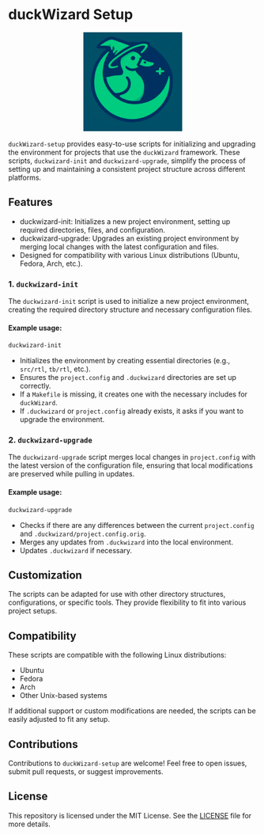 # duckWizard Setup

<div align="center">
  <img src="./logo.png" alt="duckWizard Logo" width="200"/>
</div>

`duckWizard-setup` provides easy-to-use scripts for initializing and upgrading the environment for projects that use the `duckWizard` framework. These scripts, `duckwizard-init` and `duckwizard-upgrade`, simplify the process of setting up and maintaining a consistent project structure across different platforms.

## Features

- duckwizard-init: Initializes a new project environment, setting up required directories, files, and configuration.
- duckwizard-upgrade: Upgrades an existing project environment by merging local changes with the latest configuration and files.
- Designed for compatibility with various Linux distributions (Ubuntu, Fedora, Arch, etc.).

### 1. `duckwizard-init`

The `duckwizard-init` script is used to initialize a new project environment, creating the required directory structure and necessary configuration files.

#### Example usage:

```bash
duckwizard-init
```

- Initializes the environment by creating essential directories (e.g., `src/rtl`, `tb/rtl`, etc.).
- Ensures the `project.config` and `.duckwizard` directories are set up correctly.
- If a `Makefile` is missing, it creates one with the necessary includes for `duckWizard`.
- If `.duckwizard` or `project.config` already exists, it asks if you want to upgrade the environment.

### 2. `duckwizard-upgrade`

The `duckwizard-upgrade` script merges local changes in `project.config` with the latest version of the configuration file, ensuring that local modifications are preserved while pulling in updates.

#### Example usage:

```bash
duckwizard-upgrade
```

- Checks if there are any differences between the current `project.config` and `.duckwizard/project.config.orig`.
- Merges any updates from `.duckwizard` into the local environment.
- Updates `.duckwizard` if necessary.

## Customization

The scripts can be adapted for use with other directory structures, configurations, or specific tools. They provide flexibility to fit into various project setups.

## Compatibility

These scripts are compatible with the following Linux distributions:

- Ubuntu
- Fedora
- Arch
- Other Unix-based systems

If additional support or custom modifications are needed, the scripts can be easily adjusted to fit any setup.

## Contributions

Contributions to `duckWizard-setup` are welcome! Feel free to open issues, submit pull requests, or suggest improvements.

## License

This repository is licensed under the MIT License. See the [LICENSE](./LICENSE) file for more details.
